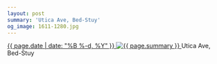 ```yaml
---
layout: post
summary: 'Utica Ave, Bed-Stuy'
og_image: 1611-1280.jpg
---
```


<p>
 <time>
  <a href="/1611">
   {{ page.date | date: "%B %-d, %Y" }}
  </a>
 </time>
 <a href="/1611">
  <img alt="{{ page.summary }}" data-taken="3/24/2022" sizes="(min-width: 700px) 50vw, calc(100vw - 2rem)" src="{{ site.assets_url }}/1611-640.jpg" srcset="{{ site.assets_url }}/1611-320.jpg 320w, {{ site.assets_url }}/1611-640.jpg 640w, {{ site.assets_url }}/1611-960.jpg 960w, {{ site.assets_url }}/1611-1280.jpg 1280w"/>
 </a>
 <span>
  Utica Ave, Bed-Stuy
 </span>
</p>
